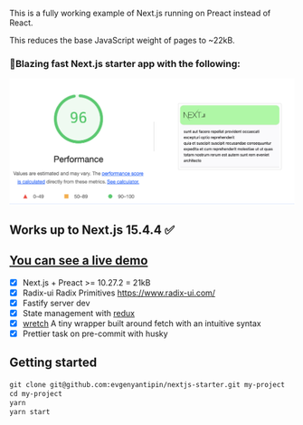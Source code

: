 This is a fully working example of Next.js running on Preact instead of React.

This reduces the base JavaScript weight of pages to ~22kB.

### 🚀Blazing fast Next.js starter app with the following:

![Screenshot](pagespeed-insights1.png)
## Works up to Next.js 15.4.4 ✅
## [You can see a live demo](https://nextjs-starter-gamma.vercel.app/)
- [x] Next.js + Preact >= 10.27.2 = 21kB
- [x] Radix-ui Radix Primitives https://www.radix-ui.com/
- [x] Fastify server dev
- [x] State management with [redux](https://github.com/reactjs/redux)
- [x] [wretch](https://github.com/elbywan/wretch) A tiny wrapper built around fetch with an intuitive syntax
- [x] Prettier task on pre-commit with husky
## Getting started
```
git clone git@github.com:evgenyantipin/nextjs-starter.git my-project
cd my-project
yarn
yarn start
```
